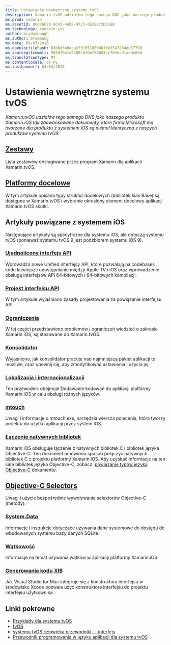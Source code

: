 ```yaml
---
title: Ustawienia wewnętrzne systemu tvOS
description: Xamarin.tvOS udziałów tego samego DNS jako naszego produktu Xamarin.iOS tak zaawansowane dokumenty, które firma Microsoft ma tworzone dla produktu z systemem iOS są niemal identyczna z naszych produktów systemu tvOS.
ms.prod: xamarin
ms.assetid: 8C076FED-9C03-44DE-9723-0E20272DD16B
ms.technology: xamarin-ios
author: bradumbaugh
ms.author: brumbaug
ms.date: 06/07/2016
ms.openlocfilehash: 83b8d5b6dc4e73f05160960f0e2547284de57799
ms.sourcegitcommit: 945df041e2180cb20af08b83cc703ecd1aedc6b0
ms.translationtype: MT
ms.contentlocale: pl-PL
ms.lasthandoff: 04/04/2018
---
```

# <a name="tvos-internals"></a>Ustawienia wewnętrzne systemu tvOS

_Xamarin.tvOS udziałów tego samego DNS jako naszego produktu Xamarin.iOS tak zaawansowane dokumenty, które firma Microsoft ma tworzone dla produktu z systemem iOS są niemal identyczna z naszych produktów systemu tvOS._


##  <a name="assembliesiostvosinternalsassembliesmd"></a>[Zestawy](~/ios/tvos/internals/assemblies.md)

Lista zestawów obsługiwane przez program Xamarin dla aplikacji Xamarin.tvOS.

##  <a name="target-frameworksiostvosinternalsframeworksmd"></a>[Platformy docelowe](~/ios/tvos/internals/frameworks.md)

W tym artykule opisano typy struktur docelowych (bibliotek klas Base) są dostępne w Xamarin.tvOS i wybranie określony element docelowy aplikacji Xamarin.tvOS skutki.

## <a name="related-ios-articles"></a>Artykuły powiązane z systemem iOS

Następujące artykuły są specyficzne dla systemu iOS, ale dotyczą systemu tvOS (ponieważ systemu tvOS 9 jest podzbiorem systemu iOS 9).

###  <a name="unified-apicross-platformmaciosunifiedindexmd"></a>[Ujednolicony interfejs API](~/cross-platform/macios/unified/index.md)

Wprowadza nowe Unified interfejsy API, które pozwalają na codebases kodu łatwiejsze udostępnianie między Apple TV i iOS oraz wprowadzenie obsługę interfejsów API 64-bitowych i 64-bitowych kompilacji.  

###  <a name="api-designiosinternalsapi-designindexmd"></a>[Projekt interfejsu API](~/ios/internals/api-design/index.md)

W tym artykule wyjaśniono zasady projektowania za powiązanie interfejsu API.

###  <a name="limitationsiosinternalslimitationsmd"></a>[Ograniczenia](~/ios/internals/limitations.md)

W tej części przedstawiono problemów i ograniczeń wiedzieć o zakresie Xamarin.iOS, są stosowane do Xamarin.tvOS.

###  <a name="linkeriosdeploy-testlinkermd"></a>[Konsolidator](~/ios/deploy-test/linker.md)

Wyjaśniono, jak konsolidator pracuje nad najmniejszą pakiet aplikacji to możliwe, oraz upewnij się, aby zmodyfikować ustawienia i użycia jej.

###  <a name="localization-and-internationalizationiosapp-fundamentalslocalizationindexmd"></a>[Lokalizacja i internacjonalizacji](~/ios/app-fundamentals/localization/index.md)

Ten przewodnik obejmuje Dodawanie kodowań do aplikacji platformy Xamarin.iOS w celu obsługi różnych języków.

###  <a name="mtouchiosdeploy-testmtouchmd"></a>[mtouch](~/ios/deploy-test/mtouch.md)

Uwagi i informacje o mtouch.exe, narzędzia wiersza polecenia, która tworzy projektu do użytku aplikacji przez system iOS.

###  <a name="linking-native-librariesiosplatformnative-interopmd"></a>[Łączenie natywnych bibliotek](~/ios/platform/native-interop.md)

Xamarin.iOS obsługuje łączenie z natywnych bibliotek C i bibliotek języka Objective-C. Ten dokument omówiono sposób połączyć natywnych bibliotek C z projektu platformy Xamarin.iOS. Aby uzyskać informacje na ten sam bibliotek języka Objective-C, zobacz&nbsp; [powiązanie typów języka Objective-C](~/ios/platform/binding-objective-c/index.md)&nbsp;dokumentu.

##  <a name="objective-c-selectorsiosinternalsobjective-c-selectorsmd"></a>[Objective-C Selectors](~/ios/internals/objective-c-selectors.md)

Uwagi i użycie bezpośrednie wywoływanie selektorów Objective-C (metody).

###  <a name="systemdataiosdata-cloudsystemdatamd"></a>[System.Data](~/ios/data-cloud/system.data.md)

Informacje i instrukcje dotyczące używania dane systemowe do dostępu do wbudowanych systemu bazy danych SQLite.

###  <a name="threadingiosapp-fundamentalsthreadingmd"></a>[Wątkowość](~/ios/app-fundamentals/threading.md)

Informacje na temat używania wątków w aplikacji platformy Xamarin.iOS.

###  <a name="xib-code-generationiosinternalsxib-code-generationmd"></a>[Generowania kodu XIB](~/ios/internals/xib-code-generation.md)

Jak Visual Studio for Mac integruje się z konstruktora interfejsu w środowisku Xcode pozwala użyć konstruktora interfejsu do projektu interfejsu użytkownika.



## <a name="related-links"></a>Linki pokrewne

- [Przykłady dla systemu tvOS](https://developer.xamarin.com/samples/tvos/all/)
- [tvOS](https://developer.apple.com/tvos/)
- [systemu tvOS człowieka przewodniki — interfejs](https://developer.apple.com/tvos/human-interface-guidelines/)
- [Przewodnik programowania w języku aplikacji dla systemu tvOS](https://developer.apple.com/library/prerelease/tvos/documentation/General/Conceptual/AppleTV_PG/)
